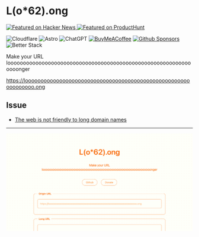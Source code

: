 # L(o*62).ong

<a href="https://news.ycombinator.com/item?id=40543196">
  <img
    style="width: 250px; height: 54px;" width="250" height="54"
    alt="Featured on Hacker News"
    src="https://hackernews-badge.vercel.app/api?id=40543196"
  />
</a>

<a href="https://www.producthunt.com/posts/l-o-62-ong">
  <img
    style="width: 250px; height: 54px;" width="250" height="54"
    alt="Featured on ProductHunt"
    src="https://api.producthunt.com/widgets/embed-image/v1/featured.svg?post_id=947984&theme=light"
  />
</a>

![Cloudflare](https://img.shields.io/badge/Cloudflare-F38020?style=flat&logo=cloudflare&logoColor=white)
![Astro](https://img.shields.io/badge/Astro-BC52EE?style=flat&logo=astro&logoColor=white)
![ChatGPT](https://img.shields.io/badge/ChatGPT-74aa9c?style=flat&logo=openai&logoColor=white)
[![BuyMeACoffee](https://img.shields.io/badge/Buy%20Me%20a%20Coffee-ffdd00?style=flat&logo=buy-me-a-coffee&logoColor=black)](https://buymeacoffee.com/ccbikai)
[![Github Sponsors](https://img.shields.io/badge/Sponsor-30363D?style=flat&logo=GitHub-Sponsors&logoColor=#EA4AAA)](https://github.com/sponsors/ccbikai)
![Better Stack](https://uptime.betterstack.com/status-badges/v1/monitor/1cwe5.svg)

Make your URL looooooooooooooooooooooooooooooooooooooooooooooooooooooooooooooonger

<https://loooooooooooooooooooooooooooooooooooooooooooooooooooooooooooooo.ong>

## Issue

- [The web is not friendly to long domain names](https://github.com/ccbikai/loooooooooooooooooooooooooooooooooooooooooooooooooooooooooooooo.ong/issues/2)

---

![Banner](./public/banner.png)
